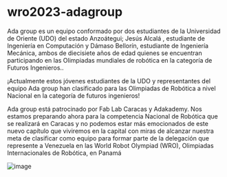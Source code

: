 # wro2023-adagroup
Ada group es un equipo conformado por dos estudiantes de la Universidad de Oriente (UDO) del estado Anzoátegui; Jesús Alcalá , estudiante de Ingeniería en Computación y Dámaso Bellorín, estudiante de Ingeniería Mecánica, ambos de diecisiete años de edad quienes se encuentran participando en las Olimpiadas mundiales de robótica en la categoría de Futuros Ingenieros..

¡Actualmente estos jóvenes estudiantes de la UDO y representantes del equipo Ada group han clasificado para las Olimpiadas de Robótica a nivel Nacional en la categoría de futuros ingenieros!

Ada group está patrocinado por Fab Lab Caracas y Adakademy. Nos estamos preparando ahora para la competencia Nacional de Robótica que se realizará en Caracas y no podemos estar más emocionados de este nuevo capítulo que viviremos en la capital con miras de alcanzar nuestra meta de clasificar como equipo para formar parte de la delegación que represente a Venezuela en las World Robot Olympiad (WRO), Olimpiadas Internacionales de Robótica, en Panamá

![image](https://github.com/kaolof/wro2023-adagroup/assets/67702983/b2134ed8-f877-4dc1-98cd-a1e834340fa6)

